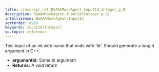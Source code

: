 ```yaml
---
title: crmscript_ref_NSAAAMockAgent_InputId_Integer_p_0
description: NSAAAMockAgent.InputId(Integer p_0)
intellisense: NSAAAMockAgent.InputId
sortOrder: 8910
keywords: InputId(Integer)
so.topic: reference
---
```



Test input of an int with name that ends with 'Id'. Should generate a longid argument in C++.



* **argumentId:** Some id argument
* **Returns:** A void return


